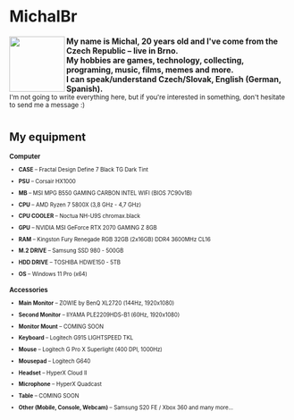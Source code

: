 <h1>MichalBr</h1>

<img width=99 height=99 align="left" src="https://lh3.googleusercontent.com/drive-viewer/AFDK6gMkXtzNfbGpK_-jNHYyCoFNeuK4zhtNbxUP_VrzpuAkkzKuFaMYDeQjJ-tulEihEr_vovhHrw1LLuLGSNmme3kEhFxF4A=w1920-h961"></img>

<b>My name is Michal, 20 years old and I've come from the Czech Republic – live in Brno.<br>
My hobbies are games, technology, collecting, programing, music, films, memes and more.<br>
I can speak/understand Czech/Slovak, English (German, Spanish).<br></b>
<small>I'm not going to write everything here, but if you're interested in something, don't hesitate to send me a message :)<small><br><br>

<h1> My equipment </h1>

<h3>Computer</h3>

<ul><li><p><b>CASE</b> – Fractal Design Define 7 Black TG Dark Tint</li>
<li><p><b>PSU</b> – Corsair HX1000</li> 
<li><p><b>MB</b> – MSI MPG B550 GAMING CARBON INTEL WIFI (BIOS 7C90v1B)</li>
<li><p><b>CPU</b> – AMD Ryzen 7 5800X (3,8 GHz - 4,7 GHz)</li>
<li><p><b>CPU COOLER</b> – Noctua NH-U9S chromax.black</li>
<li><p><b>GPU</b> – NVIDIA MSI GeForce RTX 2070 GAMING Z 8GB</li>
<li><p><b>RAM</b> – Kingston Fury Renegade RGB 32GB (2x16GB) DDR4 3600MHz CL16</li>
<li><p><b>M.2 DRIVE</b> – Samsung SSD 980 - 500GB</li>
<li><p><b>HDD DRIVE</b> – TOSHIBA HDWE150 - 5TB</li>
<li><p><b>OS</b> – Windows 11 Pro (x64)</li></ul>

<h3>Accessories</h3>

<ul><li><p><b>Main Monitor</b> – ZOWIE by BenQ XL2720 (144Hz, 1920x1080)</li>
<li><p><b>Second Monitor</b> – IIYAMA PLE2209HDS-B1 (60Hz, 1920x1080)</li>
<li><p><b>Monitor Mount</b> – COMING SOON</li>
<li><p><b>Keyboard</b> – Logitech G915 LIGHTSPEED TKL</li>
<li><p><b>Mouse</b> – Logitech G Pro X Superlight (400 DPI, 1000Hz)</li>
<li><p><b>Mousepad</b> – Logitech G640</li>
<li><p><b>Headset</b> – HyperX Cloud II</li>
<li><p><b>Microphone</b> – HyperX Quadcast</li>
<li><p><b>Table</b> – COMING SOON</li>
<li><p><b>Other (Mobile, Console, Webcam)</b> – Samsung S20 FE / Xbox 360 and many more...</li></ul>

